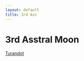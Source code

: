 ```yaml
---
layout: default
title: 3rd Ass
---
```


# 3rd Asstral Moon

[Turandot](https://music.youtube.com/watch?v=eHg5z5D_VRg&si=IYDRm5xgTURsgEhy)